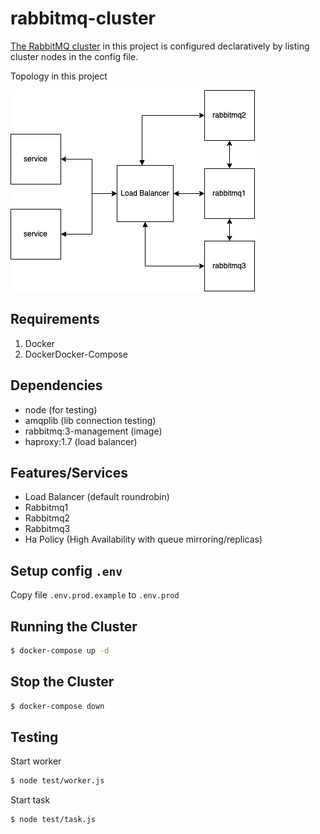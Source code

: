 

# rabbitmq-cluster
[The RabbitMQ cluster](https://www.rabbitmq.com/clustering.html) in this project is configured declaratively by listing cluster nodes in the config file.

Topology in this project

![Topology Rabbitmq Cluster](./topology.png?raw=true)

## Requirements
1. Docker
2. DockerDocker-Compose

## Dependencies
- node (for testing)
- amqplib (lib connection testing)
- rabbitmq:3-management (image)
- haproxy:1.7 (load balancer)

## Features/Services
- Load Balancer (default roundrobin)
- Rabbitmq1
- Rabbitmq2
- Rabbitmq3
- Ha Policy (High Availability with queue mirroring/replicas)

## Setup config `.env`
Copy file `.env.prod.example` to `.env.prod`

## Running the Cluster
```bash
$ docker-compose up -d
```
## Stop the Cluster
```bash
$ docker-compose down
```

## Testing
Start worker
```bash
$ node test/worker.js
```
Start task
```bash
$ node test/task.js
```